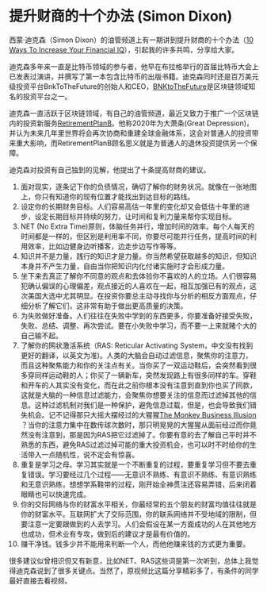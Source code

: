 # 提升财商的十个办法 (Simon Dixon)

西蒙·迪克森（Simon Dixon）的油管频道上有一期讲到提升财商的十个办法（[10 Ways To Increase Your Financial IQ](https://www.youtube.com/watch?v=8G2L_Ok7PU0&t=2503s)），引起我的许多共鸣，分享给大家。

迪克森多年来一直是比特币领域的参与者，他早在布拉格举行的首届比特币大会上已发表过演讲，并撰写了第一本包含比特币的出版书籍。迪克森同时还是百万美元级投资平台BnkToTheFuture的创始人和CEO，[BNKtoTheFuture](https://bnktothefuture.com/)是区块链领域知名的投资平台之一。

迪克森一直活跃于区块链领域，有自己的油管频道，最近又致力于推广一个区块链内的投资新服务[RetirementPlanB](https://www.retirementplanb.com/)。他称2020年为大萧条(Great Depression)，并认为未来几年里世界将会再次协商和重建全球金融体系，这会对普通人的投资带来重大影响，而RetirementPlanB顾名思义就是为普通人的退休投资提供另一个保障。

迪克森对投资有自己独到的见解，他提出了十条提高财商的建议。

1. 面对现实，逐条记下你的负债情况，确切了解你的财务状况。就像在一张地图上，你只有知道你的现有位置才能找出到达目标的路线。
2. 设定你的长期财务目标。人们容易高估一年里的变化却又会低估十年里的进步，设定长期目标并持续的努力，让时间和复利力量来帮你实现目标。
3. NET (No Extra Time)原则，体脑任务并行，增加时间的效率。每个人每天的时间都是一样的，但区别是利用率不同，你要尽可能并行任务，提高时间的利用效率，比如边健身边听播客，边走步边写作等等。
4. 知识并不是力量，践行的知识才是力量。你当然希望获取越多的知识，但知识本身并不产生力量，自由当你把知识内化付诸实施时才会形成力量。
5. 坐下来去真正了解你不同意的观点和去体验你不喜欢的人的立场。人们很容易犯确认偏误的心理偏差，观点接近的人喜欢在一起，相互加强已有的观点，这次美国大选中尤其明显。在投资你要总主动寻找你与分析的相反方面观点，仔细分析了解它们，这非常有助于做出更高质量的决策。
6. 为失败做好准备。人们往往在失败中学到的东西更多，你要准备好接受失败，失败、总结、调整、再次尝试。要在小失败中学习，而不要一上来就赌个大的自己输不起。
7. 了解你的网状激活系统（RAS: Reticular Activating System，中文没有找到更好的翻译，以英文为准)。人类的大脑会自动过滤信息，聚焦你的注意力，而且这种聚焦能力和你的关注点有关。当你买了一双运动鞋后，会突然看到很多穿同样运动鞋的人；你买了一辆新车，突然发现路上有很多同样的车。穿鞋和开车的人其实没有变化，而在此之前你根本没有注意到直到你也买了同款，这就是大脑的一种信息过滤能力，会聚焦你想要关注的信息而过滤掉其他的信息。这种过滤机制对我们是一种保护，避免信息过载，但是，也会导致我们错失机会。记不记得那只大摇大摆经过的大猩猩[The Monkey Business Illusion](https://www.youtube.com/watch?v=IGQmdoK_ZfY&feature=player_embedded) ？当你的注意力集中在数传球次数时，那只明晃晃的大猩猩从面前经过而你竟然没有注意到，那是因为RAS把它过滤掉了。你要有意的去了解自己平时并不熟悉的东西，避免RAS过滤过掉可能的重大投资机会，也可以时不时给你的生活带入一点随机性，说不定会有惊喜。
8. 重复是学习之母。学习其实就是一个不断重复的过程，要重复学习但不要去重复错误。学习要经过几个过程——无意识不熟练、有意识不熟练、有意识熟练和无意识熟练，想想学系鞋带的过程，刚开始全神贯注还容易弄错，后来闭着眼睛也可以快速完成。
9. 你的交际网络与你的财富水平相关，你最经常的五个朋友的财富均值往往就是你的财富水平。互联网扩大了交际范围，你的联系网络并不受地域的限制，但要注意一定要跟做到的人去学习。人们会假设在某一方面成功的人在其他地方也成功，但术业有专攻，做到后的建议才是最有价值的。
10. 赚干净钱。钱多少并不能用来判断一个人，而他他赚来钱的方式更为重要。

很多建议似曾相识但又有新意，比如NET、RAS这些词是第一次听到，总体上我觉得迪克森说到了很多关键点。当然了，原视频比这篇分享精彩多了，有条件的同学最好直接去看视频。